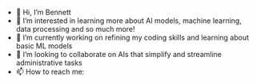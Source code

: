 - 👋 Hi, I’m Bennett
- 👀 I’m interested in learning more about AI models, machine learning, data processing and so much more!
- 🌱 I’m currently working on refining my coding skills and learning about basic ML models
- 💞️ I’m looking to collaborate on AIs that simplify and streamline administrative tasks
- 📫 How to reach me: 
<!---
Bennettleesm123/Bennettleesm123 is a ✨ special ✨ repository because its `README.md` (this file) appears on your GitHub profile.
You can click the Preview link to take a look at your changes.
--->
